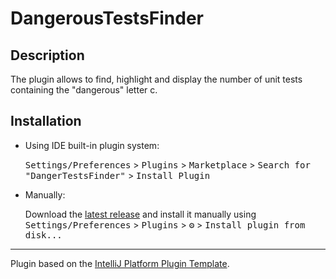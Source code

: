 # DangerousTestsFinder

## Description

The plugin allows to find, highlight and display the number of unit tests containing the "dangerous" letter c.

## Installation

- Using IDE built-in plugin system:
  
  <kbd>Settings/Preferences</kbd> > <kbd>Plugins</kbd> > <kbd>Marketplace</kbd> > <kbd>Search for "DangerTestsFinder"</kbd> >
  <kbd>Install Plugin</kbd>
  
- Manually:

  Download the [latest release](https://github.com/avpotapov00/DangerTestsFinder/releases/latest) and install it manually using
  <kbd>Settings/Preferences</kbd> > <kbd>Plugins</kbd> > <kbd>⚙️</kbd> > <kbd>Install plugin from disk...</kbd>
  

---
Plugin based on the [IntelliJ Platform Plugin Template][template].

[template]: https://github.com/JetBrains/intellij-platform-plugin-template
